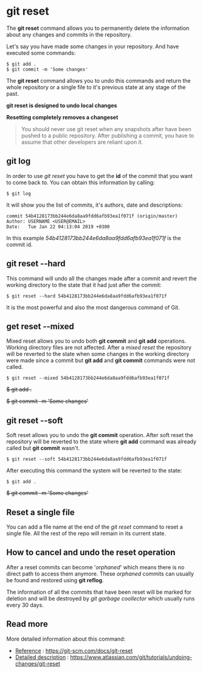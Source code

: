 
# git reset

The **git reset** command allows you to permanently delete the information about any changes and commits in the repository.

Let's say you have made some changes in your repository. And have executed some commands:
    
    $ git add .
    $ git commit -m 'Some changes'

The **git reset** command allows you to undo this commands and return the whole repository or a single file to it's previous state at any stage of the past.

**git reset is designed to undo local changes**

**Resetting completely removes a changeset**

>You should never use git reset when any snapshots after have been pushed to a public repository. After publishing a commit, you have to assume that other developers are reliant upon it.

## git log

In order to use *git reset* you have to get the **id** of the commit that you want to come back to. You can obtain this information by calling:

    $ git log

It will show you the list of commits, it's authors, date and descriptions:

    commit 54b4128173bb244e6da8aa9fdd6afb93ea1f071f (origin/master)
    Author: USERNAME <USER@EMAIL>
    Date:   Tue Jan 22 04:13:04 2019 +0300

In this example *54b4128173bb244e6da8aa9fdd6afb93ea1f071f* is the commit id.

## git reset --hard

This command will undo all the changes made after a commit and revert the working directory to the state that it had just after the commit:
    
    $ git reset --hard 54b4128173bb244e6da8aa9fdd6afb93ea1f071f

It is the most powerful and also the most dangerous command of Git.

## get reset --mixed

Mixed reset allows you to undo both **git commit** and **git add** operations. Working directory files are not affected. After a *mixed reset* the repository will be reverted to the state when some changes in the working directory were made since a commit but **git add** and **git commit** commands were not called.
    
    $ git reset --mixed 54b4128173bb244e6da8aa9fdd6afb93ea1f071f

<s>$ git add .</s>

<s>$ git commit -m 'Some changes'</s>

## git reset --soft

Soft reset allows you to undo the **git commit** operation. After soft reset the repository will be reverted to the state where **git add** command was already called but **git commit** wasn't.

    $ git reset --soft 54b4128173bb244e6da8aa9fdd6afb93ea1f071f

After executing this command the system will be reverted to the state:
    
    $ git add .

<s>$ git commit -m 'Some changes'</s>

## Reset a single file

You can add a file name at the end of the *git reset* command to reset a single file. All the rest of the repo will remain in its current state.

## How to cancel and undo the reset operation

After a reset commits can become '*orphaned*' which means there is no direct path to access them anymore. These *orphaned* commits can usually be found and restored using **git reflog**.

The information of all the commits that have been reset will be marked for deletion and will be destroyed by *git garbage coollector* which usually runs every 30 days.

## Read more

More detailed information about this command:

- [Reference](https://git-scm.com/docs/git-reset) : https://git-scm.com/docs/git-reset
- [Detailed description](https://www.atlassian.com/git/tutorials/undoing-changes/git-reset) : https://www.atlassian.com/git/tutorials/undoing-changes/git-reset

